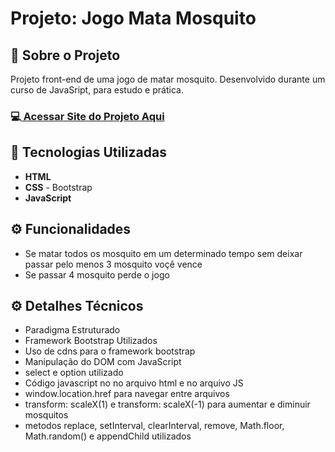 <h1>Projeto: Jogo Mata Mosquito</h1>

<h2>📌 Sobre o Projeto</h2>
<p>Projeto front-end de uma jogo de matar mosquito. Desenvolvido durante um curso de JavaSript, para estudo e prática.</p>

<h3>💻<a href="https://deangelleses.github.io/jogo_mata_mosquito-HTML-CSS-Bootstrap-JavaScript/index.html" target="_blank"> Acessar Site do Projeto Aqui</a></h3>

<h2>🚀 Tecnologias Utilizadas</h2>
<ul>
  <li><b>HTML</b></li>
  <li><b>CSS</b> - Bootstrap</li>
  <li><b>JavaScript</b></li>
</ul>

<h2>⚙️ Funcionalidades</h2>
<ul>
  <li>Se matar todos os mosquito em um determinado tempo sem deixar passar pelo menos 3 mosquito voçê vence</li>
  <li>Se passar 4 mosquito perde o jogo</li>
</ul>

<h2>⚙️ Detalhes Técnicos</h2>
<ul>
  <li>Paradigma Estruturado</li>
  <li>Framework Bootstrap Utilizados</li>
  <li>Uso de cdns para o framework bootstrap</li>
  <li>Manipulação do DOM com JavaScript</li>
  <li>select e option utilizado</li>
  <li>Código javascript no no arquivo html e no arquivo JS</li>
  <li>window.location.href para navegar entre arquivos</li>
  <li>transform: scaleX(1) e transform: scaleX(-1) para aumentar e diminuir mosquitos</li>
  <li>metodos replace, setInterval, clearInterval, remove, Math.floor, Math.random() e appendChild utilizados</li>
</ul>
